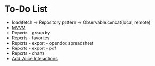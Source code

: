 To-Do List
====

* load/fetch => Repository pattern => Observable.concat(local, remote)
* [MVVM](https://developer.android.com/topic/libraries/architecture/viewmodel.html)
* Reports - group by
* Reports - favorites
* Reports - export - opendoc spreadsheet
* Reports - export - pdf
* Reports - charts
* [Add Voice Interactions](https://codelabs.developers.google.com/codelabs/voice-interaction/index.html)
